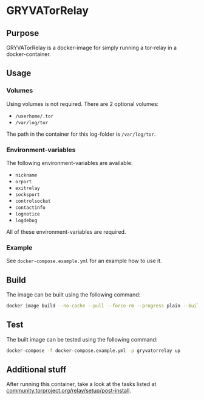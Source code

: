 # GRYVATorRelay

## Purpose

GRYVATorRelay is a docker-image for simply running a tor-relay in a docker-container.

## Usage

### Volumes

Using volumes is not required. There are 2 optional volumes:

- `/userhome/.tor`
- `/var/log/tor`

The path in the container for this log-folder is `/var/log/tor`.

### Environment-variables

The following environment-variables are available:

- `nickname`
- `orport`
- `exitrelay`
- `socksport`
- `controlsocket`
- `contactinfo`
- `lognotice`
- `logdebug`

All of these environment-variables are required.

### Example

See `docker-compose.example.yml` for an example how to use it.

## Build

The image can be built using the following command:

``` sh
docker image build --no-cache --pull --force-rm --progress plain --build-arg EnvironmentStage=Development --tag gryvatorrelay:latest .
```

## Test

The built image can be tested using the following command:

``` sh
docker-compose -f docker-compose.example.yml -p gryvatorrelay up
```

## Additional stuff

After running this container, take a look at the tasks listed at [community.torproject.org/relay/setup/post-install](https://community.torproject.org/relay/setup/post-install).
